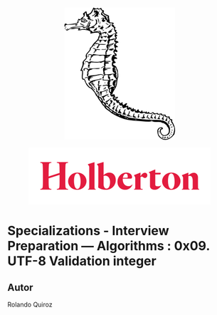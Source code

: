 # 
<p align="center">
  <img src="https://github.com/rolandoquiroz/images/blob/master/seahorse-draw.png" />
</p>

<p align="center">
  <img src="https://github.com/rolandoquiroz/images/blob/master/holberton-logo.png" />
</p>

# Specializations - Interview Preparation ― Algorithms : 0x09. UTF-8 Validation integer


## Autor
Rolando Quiroz
